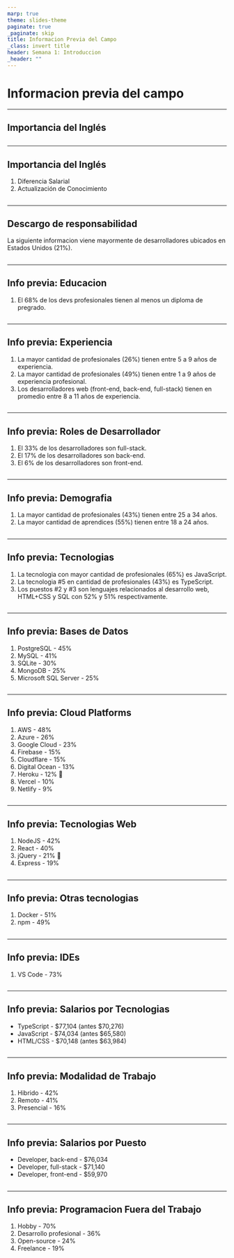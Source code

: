 ```yaml
---
marp: true
theme: slides-theme
paginate: true
_paginate: skip
title: Informacion Previa del Campo
_class: invert title
header: Semana 1: Introduccion
_header: ""
---
```


<!-- _footer: https://survey.stackoverflow.co/2023/ -->

# Informacion previa del campo

---

## Importancia del Inglés

##

---

<!--
_class: body-center
 -->

## Importancia del Inglés

1. Diferencia Salarial
2. Actualización de Conocimiento

##

---

<!--
_class: body-center
_footer: https://survey.stackoverflow.co/2023/#key-territories-all-countries
-->
<style scoped>
  section {
    color: rgba(var(--text-color), 0.4);
  }
</style>

## Descargo de responsabilidad

La siguiente informacion viene mayormente de desarrolladores ubicados en Estados Unidos (21%).

##

---

## Info previa: Educacion

1. El 68% de los devs profesionales tienen al menos un diploma de pregrado.

##

---

## Info previa: Experiencia

1. La mayor cantidad de profesionales (26%) tienen entre 5 a 9 años de experiencia.
2. La mayor cantidad de profesionales (49%) tienen entre 1 a 9 años de experiencia profesional.
3. Los desarrolladores web (front-end, back-end, full-stack) tienen en promedio entre 8 a 11 años de experiencia.

##

---

## Info previa: Roles de Desarrollador

1. El 33% de los desarrolladores son full-stack.
2. El 17% de los desarrolladores son back-end.
3. El 6% de los desarrolladores son front-end.

##

---

## Info previa: Demografia

1. La mayor cantidad de profesionales (43%) tienen entre 25 a 34 años.
2. La mayor cantidad de aprendices (55%) tienen entre 18 a 24 años.

##

---

## Info previa: Tecnologias

1. La tecnologia con mayor cantidad de profesionales (65%) es JavaScript.
2. La tecnologia #5 en cantidad de profesionales (43%) es TypeScript.
3. Los puestos #2 y #3 son lenguajes relacionados al desarrollo web, HTML+CSS y SQL con 52% y 51% respectivamente.

##

---

## Info previa: Bases de Datos

1. PostgreSQL - 45%
2. MySQL - 41%
3. SQLite - 30%
4. MongoDB - 25%
5. Microsoft SQL Server - 25%

##

---

<style scoped>
li:nth-child(7) {
  color: rgba(var(--gross-color),1);
}
</style>

## Info previa: Cloud Platforms

1. AWS - 48%
2. Azure - 26%
3. Google Cloud - 23%
4. Firebase - 15%
5. Cloudflare - 15%
6. Digital Ocean - 13%
7. Heroku - 12% :vomiting_face:
8. Vercel - 10%
9. Netlify - 9%

##

---

<style scoped>
li:nth-child(3) {
  color: rgba(var(--gross-color),1);
}
</style>

## Info previa: Tecnologias Web

1. NodeJS - 42%
2. React - 40%
3. jQuery - 21% :vomiting_face:
4. Express - 19%

##

---

## Info previa: Otras tecnologias

1. Docker - 51%
2. npm - 49%

##

---

## Info previa: IDEs

1. VS Code - 73%

##

---

## Info previa: Salarios por Tecnologias

- TypeScript - $77,104 (antes $70,276)
- JavaScript - $74,034 (antes $65,580)
- HTML/CSS - $70,148 (antes $63,984)

##

---

## Info previa: Modalidad de Trabajo

1. Hibrido - 42%
2. Remoto - 41%
3. Presencial - 16%

##

---

## Info previa: Salarios por Puesto

- Developer, back-end - $76,034
- Developer, full-stack - $71,140
- Developer, front-end - $59,970

##

---

## Info previa: Programacion Fuera del Trabajo

1. Hobby - 70%
2. Desarrollo profesional - 36%
3. Open-source - 24%
4. Freelance - 19%

##
